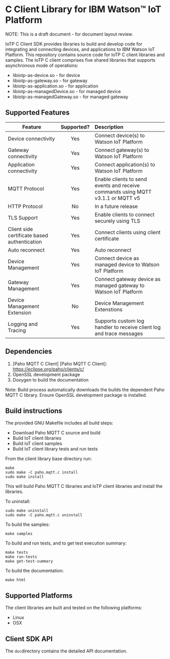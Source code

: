 # C Client Library for IBM Watson™ IoT Platform

NOTE: This is a draft document - for document layout review.

IoTP C Client SDK provides libraries to build and develop code for integrating and connecting
devices, and applications to IBM Watson IoT Platform. This repository contains source code for
IoTP C client libraries and samples. The IoTP C client comprises five shared libraries that 
supports asynchronous mode of operations:

* libiotp-as-device.so - for device
* libiotp-as-gateway.so - for gateway
* libiotp-as-application.so - for application
* libiotp-as-managedDevice.so - for managed device
* libiotp-as-managedGateway.so - for managed gateway

## Supported Features

| Feature  | Supported?    | Description  |
|----------|:-------------:|:-------------|
| Device connectivity | Yes | Connect device(s) to Watson IoT Platform |
| Gateway connectivity | Yes | Connect gateway(s) to Watson IoT Platform |
| Application connectivity | Yes | Connect application(s) to Watson IoT Platform |
| MQTT Protocol | Yes | Enable clients to send events and receive commands using MQTT v3.1.1 or MQTT v5 |
| HTTP Protocol | No | In a future release |
| TLS Support | Yes | Enable clients to connect securely using TLS |
| Client side certificate based authentication | Yes | Connect clients using client certificate |
| Auto reconnect | Yes | Auto reconnect |
| Device Management | Yes | Connect device as managed device to Watson IoT Platform |
| Gateway Management | Yes | Connect gateway device as managed gateway to Watson IoT Platform |
| Device Management Extension | No | Device Management Extenstions |
| Logging and Tracing | Yes | Supports custom log handler to receive client log and trace messages |

## Dependencies

1. [Paho MQTT C Client]
   [Paho MQTT C Client]: https://eclipse.org/paho/clients/c/
2. OpenSSL development package
3. Doxygen to build the documentation

Note:
Build process automatically downloads the builds the dependent Paho MQTT C library.
Ensure OpenSSL development package is installed.


## Build instructions

The provided GNU Makefile includes all build steps:
- Download Paho MQTT C source and build
- Build IoT client libraries
- Build IoT client samples
- Build IoT client library tests and run tests

From the client library base directory run:
```
make
sudo make -C paho.mqtt.c install
sudo make install
```

This will build Paho MQTT C libraries and IoTP client libraries and install the libraries.  

To uninstall:
```
sudo make uninstall
sudo make -C paho.mqtt.c uninstall
```

To build the samples:
```
make samples
```

To build and run tests, and to get test execution summary:
```
make tests
make run-tests
make get-test-summary
```

To build the documentation:
```
make html
```

## Supported Platforms
The client libraries are built and tested on the following platforms:
- Linux
- OSX


## Client SDK API

The ``doc``directory contains the detailed API documentation.


